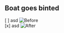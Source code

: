 ## Boat goes binted

  [ ] asd ![Before](https://stuff.s3.calliope.rip/1.png)  
  [x] asd ![After](https://stuff.s3.calliope.rip/2.png)